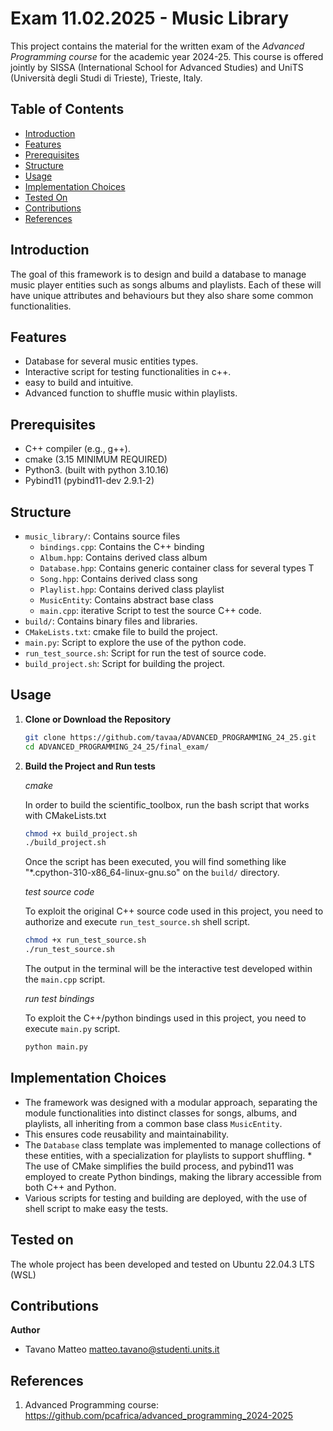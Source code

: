 # Exam 11.02.2025 - Music Library

This project contains the material for the written exam of the *Advanced Programming course* for the academic year 2024-25. This course is offered jointly by SISSA (International School for Advanced Studies) and UniTS (Università degli Studi di Trieste), Trieste, Italy.

## Table of Contents
- [Introduction](#introduction)
- [Features](#features)
- [Prerequisites](#prerequisites)
- [Structure](#structure)
- [Usage](#usage)
- [Implementation Choices](#implementation-choices)
- [Tested On](#tested-on)
- [Contributions](#contributions)
- [References](#references)

## Introduction

The goal of this framework is to design and build a database to manage music player entities such as songs albums and playlists. Each of these will have unique attributes and behaviours but they also share some common functionalities.

## Features

* Database for several music entities types.
* Interactive script for testing functionalities in c++.
* easy to build and intuitive.
* Advanced function to shuffle music within playlists.

## Prerequisites

- C++ compiler (e.g., g++).
- cmake (3.15 MINIMUM REQUIRED)
- Python3. (built with python 3.10.16)
- Pybind11 (pybind11-dev 2.9.1-2)

## Structure

- `music_library/`: Contains source files
    - `bindings.cpp`: Contains the C++ binding
    - `Album.hpp`: Contains derived class album
    - `Database.hpp`: Contains generic container class for several types T
    - `Song.hpp`: Contains derived class song
    - `Playlist.hpp`: Contains derived class playlist
    - `MusicEntity`: Contains abstract base class
    - `main.cpp`: iterative Script to test the source C++ code.
- `build/`: Contains binary files and libraries.
- `CMakeLists.txt`: cmake file to build the project.
- `main.py`: Script to explore the use of the python code.
- `run_test_source.sh`: Script for run the test of source code.
- `build_project.sh`: Script for building the project.


## Usage

1. **Clone or Download the Repository**  

   ```bash
   git clone https://github.com/tavaa/ADVANCED_PROGRAMMING_24_25.git
   cd ADVANCED_PROGRAMMING_24_25/final_exam/
   ```

2. **Build the Project and Run tests**  

   *cmake*

   In order to build the scientific_toolbox, run the bash script that works with CMakeLists.txt

   ```bash
   chmod +x build_project.sh
   ./build_project.sh
   ```
   Once the script has been executed, you will find something like "*.cpython-310-x86_64-linux-gnu.so" on the `build/` directory.

    *test source code*

    To exploit the original C++ source code used in this project, you need to authorize and execute `run_test_source.sh` shell script.

    ```bash
    chmod +x run_test_source.sh
    ./run_test_source.sh
    ```

    The output in the terminal will be the interactive test developed within the `main.cpp` script.

   *run test bindings*
   
   To exploit the C++/python bindings used in this project, you need to execute `main.py` script.

    ```python
    python main.py
    ```
   
## Implementation Choices

* The framework was designed with a modular approach, separating the module functionalities into distinct classes for songs, albums, and playlists, all inheriting from a common base class `MusicEntity`. 
* This ensures code reusability and maintainability. 
* The `Database` class template was implemented to manage collections of these entities, with a specialization for playlists to support shuffling.  * The use of CMake simplifies the build process, and pybind11 was employed to create Python bindings, making the library accessible from both C++ and Python. 
* Various scripts for testing and building are deployed, with the use of shell script to make easy the tests.


## Tested on

The whole project has been developed and tested on Ubuntu 22.04.3 LTS (WSL)

## Contributions

**Author**
* Tavano Matteo <matteo.tavano@studenti.units.it>

## References 

1. Advanced Programming course: https://github.com/pcafrica/advanced_programming_2024-2025
